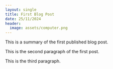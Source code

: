 ```yaml
---
layout: single
title: First Blog Post
date: 25/11/2024
header:
  image: assets/computer.png
---
```

This is a summary of the first published blog post.
<!--more-->
This is the second paragraph of the first post.
<!--more-->
This is the third paragraph.